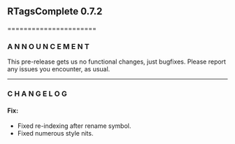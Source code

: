## RTagsComplete 0.7.2
======================

### A N N O U N C E M E N T

This pre-release gets us no functional changes, just bugfixes.
Please report any issues you encounter, as usual.

---------------------------------------------------------------------------------

### C H A N G E L O G

#### Fix:

- Fixed re-indexing after rename symbol.
- Fixed numerous style nits.
